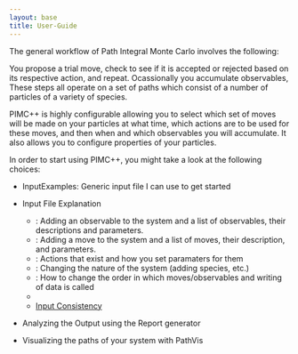 ```yaml
---
layout: base
title: User-Guide
---
```


The general workflow of Path Integral Monte Carlo involves the
following:

You propose a trial move, check to see if it is accepted or rejected
based on its respective action, and repeat. Ocassionally you accumulate
observables, These steps all operate on a set of paths which consist of
a number of particles of a variety of species.

PIMC++ is highly configurable allowing you to select which set of moves
will be made on your particles at what time, which actions are to be
used for these moves, and then when and which observables you will
accumulate. It also allows you to configure properties of your
particles.

In order to start using PIMC++, you might take a look at the following
choices:

-   InputExamples: Generic input file I can use to get started
-   Input File Explanation
    -   <Observables>: Adding an observable to the system and a list of
        observables, their descriptions and parameters.
    -   <Moves>: Adding a move to the system and a list of moves, their
        description, and parameters.
    -   <Actions>: Actions that exist and how you set paramaters for
        them
    -   <System>: Changing the nature of the system (adding species,
        etc.)
    -   <Algorithm>: How to change the order in which moves/observables
        and writing of data is called
    -   <Parallel>
    -   [Input Consistency](Input%20Consistency)

-   Analyzing the Output using the Report generator
-   Visualizing the paths of your system with PathVis

